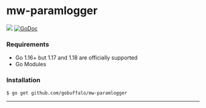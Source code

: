 # mw-paramlogger

[![](https://github.com/gobuffalo/mw-paramlogger/workflows/Tests/badge.svg)](https://github.com/gobuffalo/mw-paramlogger/actions)
[![GoDoc](https://godoc.org/github.com/gobuffalo/mw-paramlogger?status.svg)](https://godoc.org/github.com/gobuffalo/mw-paramlogger)

### Requirements

* Go 1.16+ but 1.17 and 1.18 are officially supported
* Go Modules

### Installation

```bash
$ go get github.com/gobuffalo/mw-paramlogger
```

---
